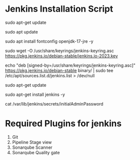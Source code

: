 # Jenkins Installation Script

sudo apt-get update

sudo apt update

sudo apt install fontconfig openjdk-17-jre -y

sudo wget -O /usr/share/keyrings/jenkins-keyring.asc \
  https://pkg.jenkins.io/debian-stable/jenkins.io-2023.key

echo "deb [signed-by=/usr/share/keyrings/jenkins-keyring.asc]" \
  https://pkg.jenkins.io/debian-stable binary/ | sudo tee \
  /etc/apt/sources.list.d/jenkins.list > /dev/null

sudo apt-get update

sudo apt-get install jenkins -y

cat /var/lib/jenkins/secrets/initialAdminPassword


# Required Plugins for jenkins

1) Git
2) Pipeline Stage view
3) Sonarqube Scanner
4) Sonarqube Quality gate
